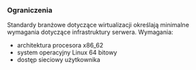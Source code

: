 ﻿### Ograniczenia
Standardy branżowe dotyczące wirtualizacji określają minimalne wymagania dotyczące infrastruktury serwera.
Wymagania:
* architektura procesora x86_62
* system operacyjny Linux 64 bitowy
* dostęp sieciowy użytkownika

